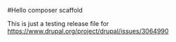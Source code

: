 #Hello composer scaffold

This is just a testing release file for https://www.drupal.org/project/drupal/issues/3064990